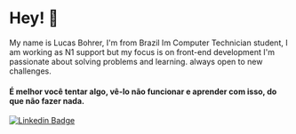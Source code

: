 # Hey! 👋
My name is Lucas Bohrer, I'm from Brazil Im Computer Technician student,  I am working as N1 support but my focus is on front-end development
I'm passionate about solving problems and learning. always open to new challenges.



#### É melhor você tentar algo, vê-lo não funcionar e aprender com isso, do que não fazer nada. 


[![Linkedin Badge](https://img.shields.io/badge/-Linkedin-blue?style=flat-square&logo=Linkedin&logoColor=white&link=https://www.linkedin.com/in/lucasbohrer/)](https://www.linkedin.com/in/lucasbohrer/)

